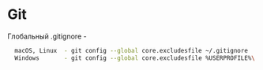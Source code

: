 # Git

Глобальный .gitignore -

```bash
  macOS, Linux  - git config --global core.excludesfile ~/.gitignore
  Windows       - git config --global core.excludesfile %USERPROFILE%\.gitignore
```
